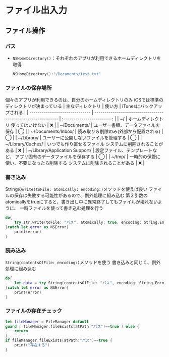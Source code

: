 # ファイル出入力

## ファイル操作

### パス

* `NSHomeDirectory()`：それぞれのアプリが利用できるホームディレクトリを取得

    ```swift
    NSHomeDirectory()+"/Documents/test.txt"
    ```

### ファイルの保存場所

個々のアプリが利用できるのは、自分のホームディレクトリのみ
iOSでは標準のディレクトリが決まっている
| 主なディレクトリ               | 使い方                                                       | iTunesにバックアップされる |
| ------------------------------ | ------------------------------------------------------------ | :------------------------: |
| ~/                             | ホームディレクトリ  使ってはいけない                       |             ❌              |
| ~/Documents/                   | ユーザー書類、データファイルを保存                           |             ◯              |
| ~/Documents/Inbox/             | 読み取り＆削除のみ(外部から配置される)                       |             ◯              |
| ~/Library/                     | ユーザーに公開しないファイルを管理する                       |             ◯              |
| ~/Library/Caches/              | いつでも作り直せるファイル  システムに削除されることがある |             ❌              |
| ~/Library/Application Support/ | 設定ファイル、テンプレートなど、  アプリ固有のデータファイルを保存する |             ◯              |
| ~/tmp/                         | 一時的の保管に使い、不要になったら削除する  システムに削除されることがある |             ❌              |

### 書き込み

Stringの`write(toFile: atomically: encoding:)`メソッドを使えば良い
ファイルの保存は失敗する可能性があるので、例外処理に組み込む
第２引数のatomicallyをtrueにすると、書き出し中に異常終了してもファイルが壊れないように、
一時ファイルを使って書き込む処理を行う

```swift
do{
    try str.write(toFile: "パス", atomically: true, encoding: String.Encoding.utf8)
}catch let error as NSError{
    print(error)
}
```

### 読み込み

`String(contentsOfFile: encoding:)`メソッドを使う
書き込みと同じく、例外処理に組み込む

```swift
do{
    let data = try String(contentsOfFile: "パス", encoding: String.Encoding.utf8)
}catch let error as NSError{
    print(error)
}
```

### ファイルの存在チェック

```swift
let fileManager = FileManager.default
guard ( fileManager.fileExists(atPath:"パス")==true ) else {
    return
}
if fileManager.fileExists(atPath:"パス")==true {
    print("存在する")
}
```
